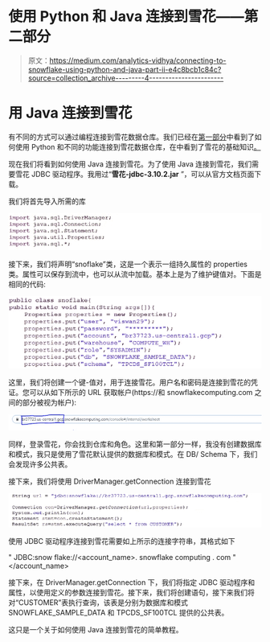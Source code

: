 # 使用 Python 和 Java 连接到雪花——第二部分

> 原文：<https://medium.com/analytics-vidhya/connecting-to-snowflake-using-python-and-java-part-ii-e4c8bcb1c84c?source=collection_archive---------4----------------------->

# 用 Java 连接到雪花

有不同的方式可以通过编程连接到雪花数据仓库。我们已经在[第一部分](/analytics-vidhya/connecting-to-snowflake-using-python-and-java-part-i-a6a20dc2771d)中看到了如何使用 Python 和不同的功能连接到雪花数据仓库，在中看到了雪花的基础知识[。](/analytics-vidhya/intro-to-snowflake-data-warehouse-aa887abaf1ed)

现在我们将看到如何使用 Java 连接到雪花。为了使用 Java 连接到雪花，我们需要雪花 JDBC 驱动程序。我用过“**雪花-jdbc-3.10.2.jar** ”，可以从官方文档页面下载。

我们将首先导入所需的库

![](img/f96505db488d69232ccbcb60efbbaf4a.png)

接下来，我们将声明“snoflake”类，这是一个表示一组持久属性的 properties 类。属性可以保存到流中，也可以从流中加载。基本上是为了维护键值对。下面是相同的代码:

![](img/732137deca281217152431232c5192f4.png)

这里，我们将创建一个键-值对，用于连接雪花。用户名和密码是连接到雪花的凭证。您可以从如下所示的 URL 获取帐户(https://和 snowflakecomputing.com 之间的部分被视为帐户):

![](img/73fdd4cf20288e122a732221dc25373a.png)

同样，登录雪花，你会找到仓库和角色。这里和第一部分一样，我没有创建数据库和模式，我只是使用了雪花默认提供的数据库和模式。在 DB/ Schema 下，我们会发现许多公共表。

接下来，我们将使用 DriverManager.getConnection 连接到雪花

![](img/3014b5f534e83aa89c34894a42323f7c.png)

使用 JDBC 驱动程序连接到雪花需要如上所示的连接字符串，其格式如下

" JDBC:snow flake://<account_name>. snowflake computing . com "</account_name>

接下来，在 DriverManager.getConnection 下，我们将指定 JDBC 驱动程序和属性，以使用定义的参数连接到雪花。接下来，我们将创建语句，接下来我们将对“CUSTOMER”表执行查询，该表是分别为数据库和模式 SNOWFLAKE_SAMPLE_DATA 和 TPCDS_SF100TCL 提供的公共表。

这只是一个关于如何使用 Java 连接到雪花的简单教程。